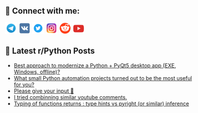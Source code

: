## 🔎 Connect with me:
[<img src="https://github.com/bullbesh/bullbesh/blob/main/images/Telegram.png" width="32" height="32" />](https://t.me/bullbesh)
[<img src="https://github.com/bullbesh/bullbesh/blob/main/images/VK.png" width="32" height="32" />](https://vk.com/bullbesh)
[<img src="https://github.com/bullbesh/bullbesh/blob/main/images/Twitter.png" width="32" height="32" />](https://twitter.com/bullbesh1)
[<img src="https://github.com/bullbesh/bullbesh/blob/main/images/Instagram.png" width="32" height="32" />](https://www.instagram.com/bullbesh)
[<img src="https://github.com/bullbesh/bullbesh/blob/main/images/Reddit.png" width="32" height="32" />](https://www.reddit.com/user/bullbesh)
[<img src="https://github.com/bullbesh/bullbesh/blob/main/images/YouTube.png" width="32" height="32" />](https://www.youtube.com/channel/UCtfjRs6uzgq5mfm8S06WTcg)

## 📕 Latest r/Python Posts
<!-- BLOG-POST-LIST:START -->
- [Best approach to modernize a Python + PyQt5 desktop app &lpar;EXE, Windows, offline&rpar;?](https://www.reddit.com/r/Python/comments/1nq3azn/best_approach_to_modernize_a_python_pyqt5_desktop/)
- [What small Python automation projects turned out to be the most useful for you?](https://www.reddit.com/r/Python/comments/1nq1588/what_small_python_automation_projects_turned_out/)
- [Please give your input 🤔](https://www.reddit.com/r/Python/comments/1nq0xnm/please_give_your_input/)
- [I tried combinning similar youtube comments.](https://www.reddit.com/r/Python/comments/1nq0n2r/i_tried_combinning_similar_youtube_comments/)
- [Typing of functions returns : type hints vs pyright &lpar;or similar&rpar; inference](https://www.reddit.com/r/Python/comments/1npztrj/typing_of_functions_returns_type_hints_vs_pyright/)
<!-- BLOG-POST-LIST:END -->
